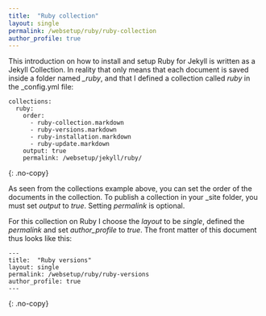 ```yaml
---
title:  "Ruby collection"
layout: single
permalink: /websetup/ruby/ruby-collection
author_profile: true
---
```


This introduction on how to install and setup Ruby for Jekyll is written as a Jekyll Collection. In reality that only means that each document is saved inside a folder named *_ruby*, and that I defined a collection called *ruby* in the <span class='file'>\_config.yml</span> file:

```
collections:
  ruby:
    order:
      - ruby-collection.markdown
      - ruby-versions.markdown
      - ruby-installation.markdown
      - ruby-update.markdown
    output: true
    permalink: /websetup/jekyll/ruby/
```
{: .no-copy}

As seen from the collections example above, you can set the order of the documents in the collection. To publish a collection in your <span class='file'>\_site</span> folder, you must set _output_ to _true_. Setting _permalink_ is optional.

For this collection on Ruby I choose the _layout_ to be _single_, defined the _permalink_ and set _author_profile_ to _true_. The front matter of this document thus looks like this:

```
---
title:  "Ruby versions"
layout: single
permalink: /websetup/ruby/ruby-versions
author_profile: true
---
```
{: .no-copy}
